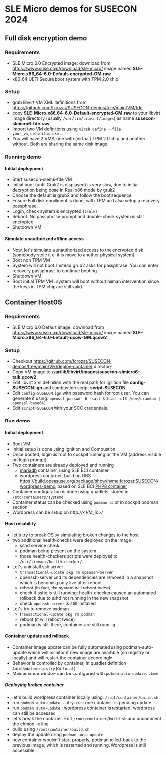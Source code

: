 # SLE Micro demos for SUSECON 2024

## Full disk encryption demo
### Requirements
* SLE Micro 6.0 Encrypted image: download from <https://www.suse.com/download/sle-micro/> image named **SLE-Micro.x86_64-6.0-Default-encrypted-GM.raw**
* x86_64 UEFI Secure boot system with TPM 2.0 chip

### Setup
* grab libvirt VM XML definitions from <https://github.com/fcrozat/SUSECON-demos/tree/main/VM/fde>
* copy **SLE-Micro.x86_64-6.0-Default-encrypted-GM.raw** to your libvirt image directory (usually `/var/lib/libvirt/images`) as name **susecon-slmicro6-fde.raw**
* Import two VM definitions using  `virsh define --file your_vm_definition.xml`
* You will have 2 VMS, one with (virtual) TPM 2.0 chip and another without. Both are sharing the same disk image.

### Running demo
#### Initial deployment
* Start susecon-slem6-fde VM
* Initial boot (until Grub2 is displayed) is very slow, due to initial decryption being done in Real x86 mode by grub2
* Choose the default in grub2 and follow the boot sequence
* Ensure Full disk enrollment is done, with TPM and also setup a recovery passphrase.
* Login, check system is encrypted (`lsblk`)
* Reboot. No passphrase prompt and double-check system is still encrypted
* Shutdown VM

#### Simulate unauthorized offline access
* Now, let's simulate a unauthorized access to the encrypted disk (somebody stole it or it is move to another physical system)
* Boot non TPM VM
* System will not boot. Instead grub2 asks for passphrase. You can enter recovery passphrase to continue booting
* Shutdown VM
* Boot initial TPM VM : system will boot without human intervention since the keys in TPM chip are still valid.

## Container HostOS

### Requirements
* SLE Micro 6.0 Default image: download from <https://www.suse.com/download/sle-micro/> image named **SLE-Micro.x86_64-6.0-Default-qcow-GM.qcow2**

### Setup
* Checkout <https://github.com/fcrozat/SUSECON-demos/tree/main/VM/deploy-container> directory
* Copy VM image to /**var/lib/libvirt/images/susecon-slmicro6-talk.qcow2**
* Edit libvirt xml definition with the real path for ignition file **config-SUSECON.ign** and combustion script **script-SUSECON**
* Edit `config-SUSECON.ign`  with password hash for root user. You can generate it using:
`openssl passwd -6 -salt $(head -c18 /dev/urandom | openssl base64)`
* Edit `script-SUSECON` with your SCC credentials.

### Run demo
#### Initial deployment
* Boot VM
* Initial setup is done using Ignition and Combustion
* Once booted, login as root to cockpit running on the VM (address visible on login prompt)
* Two containers are already deployed and running
    + [mariadb](https://registry.suse.com/repositories/suse-mariadb) container, using SLE BCI container 
    + wordpress container, build on OBS <https://build.opensuse.org/package/show/home:fcrozat:SUSECON/wordpress-demo>, based on SLE BCI [PHP8 container](https://registry.suse.com/repositories/bci-php-apache)
* Container configuration is done using quadlets, stored in `/etc/containers/systemd`
* Container status can be checked using `podman ps` or in cockpit podman section
* Wordpress can be setup on _http://<VM_ip>/_

#### Host reliability
* let's try to break OS by simulating broken changes to the host
* two additional health-checks were deployed on the image :
    + sshd service check
    + podman being present on the system
    + those health-checkers scripts were deployed to `/usr/libexec/health-checker/`
* Let's uninstall ssh server
    + `transactional-update pkg rm openssh-server`
    + openssh-server and its dependencies are removed in a snapshot which is becoming only live after reboot
    + reboot (in fact, the system will reboot twice)
    + check if sshd is still running: health-checker caused an automated rollback due to sshd not running in the new snapshot
    + check `openssh-server` is still installed
* Let's try to remove podman
    + t`ransactional-update pkg rm podman`
    + reboot (it will reboot twice)
    + podman is still there, container are still running

#### Container update and rollback
* Container image update can be fully automated using podman-auto-update which will monitor if new image are available (on registry or locally) and will restart the container accordingly
* Behavior is controlled by container, in quadlet definition `AutoUpdate=registry` (or `local`)
* Maintenance window can be configured with `podman-auto-update.timer`

##### Deploying broken container
* let's build wordpress container locally using: `/root/container/build.sh`
* run `podman auto-update --dry-run`: one container is pending update
* run `podman auto-update` : wordpress container is restarted, wordpress can still be accessed
* let's break the container. Edit `/root/container/build.sh` and uncomment the chmod -x line
* build using `/root/container/build.sh`
* deploy the update using `podman auto-update`
* new container wouldn't start properly, podman rolled-back to the previous image, which is restarted and running. Wordpress is still accessible
